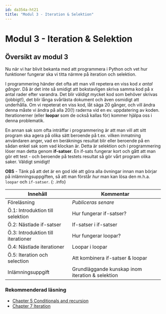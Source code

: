 ```yaml
---
id: da354a-ht21
title: "Modul 3 - Iteration & Selektion"
---
```


# Modul 3 - Iteration & Selektion

## Översikt av modul 3

Nu när vi har blivit bekanta med att programmera i Python och vet hur funktioner fungerar ska vi titta närmre på iteration och selektion.

I programmering händer det ofta att man vill repetera en viss kod *x antal gånger*. Då är det inte så smidigt att bokstavligen skriva samma kod på x antal rader efter varandra. Det blir väldigt mycket kod som behöver skrivas (jobbigt!), det blir långa svårlästa dokument och även osmidigt att underhålla. Om vi repeterat en viss kod, låt säga 20 gånger, och vill ändra denna måste vi ändra på alla 20(!) raderna vid en ev. uppdatering av koden. Iterationerner (eller **loopar** som de också kallas för) kommer hjälpa oss i denna problematik.

En annan sak som ofta inträffar i programmering är att man vill att sitt program ska agera på olika sätt beroende på t.ex. vilken inmatning användaren anger, vad en beräknings resultat blir eller beroende på en sådan enkel sak som vad klockan är. Detta är selektion och i programmering löser man detta genom **if-satser**. En if-sats fungerar kort och gått att man gör ett test - och beroende på testets resultat så gör vårt program olika saker. Väldigt smidigt!

**OBS** - Tänk på att det är en god idé att göra alla övningar innan man börjar på inlämningsuppgiften, så att man förstår *hur* man kan lösa den m.h.a. `loopar` och `if-satser`.
{: .info}

| Innehåll | Kommentar |
| --- | --- |
| Föreläsning | *Publiceras senare* |
| Ö.1: Introduktion till selektion | Hur fungerar if-satser? |
| Ö.2: Nästlade if-satser | If-satser i if-satser |
| Ö.3: Introduktion till iterationer | Hur fungerar loopar? |
| Ö.4: Nästlade iterationer | Loopar i loopar |
| Ö.5: Iteration och selection | Att kombinera if-satser & loopar |
| Inlämningsuppgift | Grundläggande kunskap inom iteration & selektion |

### Rekommenderad läsning

- [Chapter 5  Conditionals and recursion](http://greenteapress.com/thinkpython2/html/thinkpython2006.html)
- [Chapter 7  Iteration](http://greenteapress.com/thinkpython2/html/thinkpython2008.html)